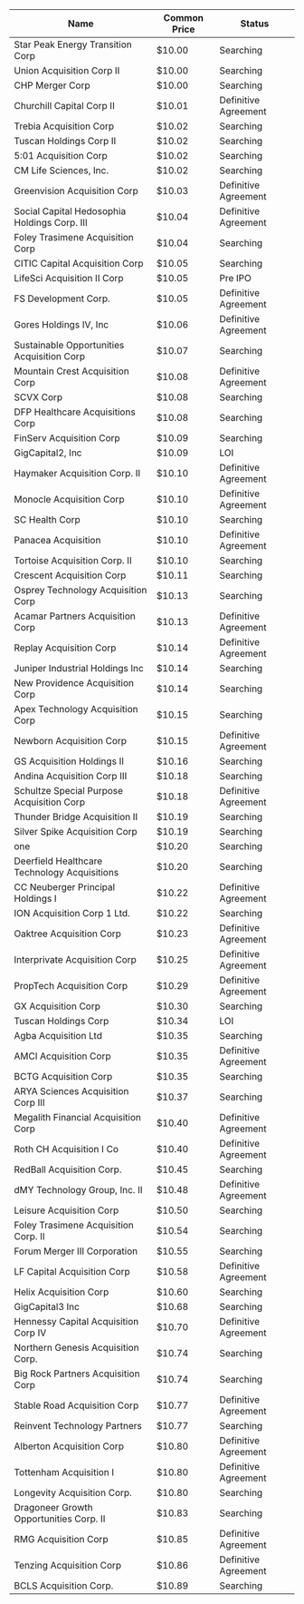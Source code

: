 Name                                         | Common Price  | Status              
-------------------------------------------- | ------------- | --------------------
Star Peak Energy Transition Corp             | $10.00        | Searching           
Union Acquisition Corp II                    | $10.00        | Searching           
CHP Merger Corp                              | $10.00        | Searching           
Churchill Capital Corp II                    | $10.01        | Definitive Agreement
Trebia Acquisition Corp                      | $10.02        | Searching           
Tuscan Holdings Corp II                      | $10.02        | Searching           
5:01 Acquisition Corp                        | $10.02        | Searching           
CM Life Sciences, Inc.                       | $10.02        | Searching           
Greenvision Acquisition Corp                 | $10.03        | Definitive Agreement
Social Capital Hedosophia Holdings Corp. III | $10.04        | Definitive Agreement
Foley Trasimene Acquisition Corp             | $10.04        | Searching           
CITIC Capital Acquisition Corp               | $10.05        | Searching           
LifeSci Acquisition II Corp                  | $10.05        | Pre IPO             
FS Development Corp.                         | $10.05        | Definitive Agreement
Gores Holdings IV, Inc                       | $10.06        | Definitive Agreement
Sustainable Opportunities Acquisition Corp   | $10.07        | Searching           
Mountain Crest Acquisition Corp              | $10.08        | Definitive Agreement
SCVX Corp                                    | $10.08        | Searching           
DFP Healthcare Acquisitions Corp             | $10.08        | Searching           
FinServ Acquisition Corp                     | $10.09        | Searching           
GigCapital2, Inc                             | $10.09        | LOI                 
Haymaker Acquisition Corp. II                | $10.10        | Definitive Agreement
Monocle Acquisition Corp                     | $10.10        | Definitive Agreement
SC Health Corp                               | $10.10        | Searching           
Panacea Acquisition                          | $10.10        | Definitive Agreement
Tortoise Acquisition Corp. II                | $10.10        | Searching           
Crescent Acquisition Corp                    | $10.11        | Searching           
Osprey Technology Acquisition Corp           | $10.13        | Searching           
Acamar Partners Acquisition Corp             | $10.13        | Definitive Agreement
Replay Acquisition Corp                      | $10.14        | Definitive Agreement
Juniper Industrial Holdings Inc              | $10.14        | Searching           
New Providence Acquisition Corp              | $10.14        | Searching           
Apex Technology Acquisition Corp             | $10.15        | Searching           
Newborn Acquisition Corp                     | $10.15        | Definitive Agreement
GS Acquisition Holdings II                   | $10.16        | Searching           
Andina Acquisition Corp III                  | $10.18        | Searching           
Schultze Special Purpose Acquisition Corp    | $10.18        | Definitive Agreement
Thunder Bridge Acquisition II                | $10.19        | Searching           
Silver Spike Acquisition Corp                | $10.19        | Searching           
one                                          | $10.20        | Searching           
Deerfield Healthcare Technology Acquisitions | $10.20        | Searching           
CC Neuberger Principal Holdings I            | $10.22        | Definitive Agreement
ION Acquisition Corp 1 Ltd.                  | $10.22        | Searching           
Oaktree Acquisition Corp                     | $10.23        | Definitive Agreement
Interprivate Acquisition Corp                | $10.25        | Definitive Agreement
PropTech Acquisition Corp                    | $10.29        | Definitive Agreement
GX Acquisition Corp                          | $10.30        | Searching           
Tuscan Holdings Corp                         | $10.34        | LOI                 
Agba Acquisition Ltd                         | $10.35        | Searching           
AMCI Acquisition Corp                        | $10.35        | Definitive Agreement
BCTG Acquisition Corp                        | $10.35        | Searching           
ARYA Sciences Acquisition Corp III           | $10.37        | Searching           
Megalith Financial Acquisition Corp          | $10.40        | Definitive Agreement
Roth CH Acquisition I Co                     | $10.40        | Definitive Agreement
RedBall Acquisition Corp.                    | $10.45        | Searching           
dMY Technology Group, Inc. II                | $10.48        | Definitive Agreement
Leisure Acquisition Corp                     | $10.50        | Searching           
Foley Trasimene Acquisition Corp. II         | $10.54        | Searching           
Forum Merger III Corporation                 | $10.55        | Searching           
LF Capital Acquisition Corp                  | $10.58        | Definitive Agreement
Helix Acquisition Corp                       | $10.60        | Searching           
GigCapital3 Inc                              | $10.68        | Searching           
Hennessy Capital Acquisition Corp IV         | $10.70        | Definitive Agreement
Northern Genesis Acquisition Corp.           | $10.74        | Searching           
Big Rock Partners Acquisition Corp           | $10.74        | Searching           
Stable Road Acquisition Corp                 | $10.77        | Definitive Agreement
Reinvent Technology Partners                 | $10.77        | Searching           
Alberton Acquisition Corp                    | $10.80        | Definitive Agreement
Tottenham Acquisition I                      | $10.80        | Definitive Agreement
Longevity Acquisition Corp.                  | $10.80        | Searching           
Dragoneer Growth Opportunities Corp. II      | $10.83        | Searching           
RMG Acquisition Corp                         | $10.85        | Definitive Agreement
Tenzing Acquisition Corp                     | $10.86        | Definitive Agreement
BCLS Acquisition Corp.                       | $10.89        | Searching           
